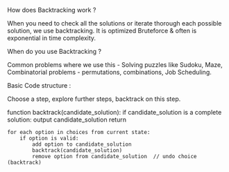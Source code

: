 How does Backtracking work ?

When you need to check all the solutions or iterate thorough each possible solution, we use backtracking. It is optimized Bruteforce & often is exponential in time complexity. 

When do you use Backtracking ? 

Common problems where we use this - Solving puzzles like Sudoku, Maze, Combinatorial problems - permutations, combinations, Job Scheduling.

Basic Code structure :

Choose a step, explore further steps, backtrack on this step. 

function backtrack(candidate_solution):
    if candidate_solution is a complete solution:
        output candidate_solution
        return
    
    for each option in choices from current state:
        if option is valid:
            add option to candidate_solution
            backtrack(candidate_solution)
            remove option from candidate_solution  // undo choice (backtrack)


